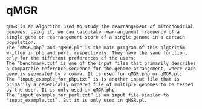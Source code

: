 # qMGR
    qMGR is an algorithm used to study the rearrangement of mitochondrial genomes. Using it, we can calculate rearrangement frequency of a single gene or rearrangement score of a single genome in a certain population. 
    The “qMGR.php” and "qMGR.pl" is the main program of this algorithm written in php and perl, respectively. They have the same function, only for the different preferences of the users;
    The “benchmark.txt” is one of the input files that primarily describes a comparable reference sequence for the genome arrangement, where each gene is separated by a comma. It is used for qMGR.php or qMGR.pl;
    The “input_example_for_php.txt” is is another input file that is primarily a genetically ordered file of multiple genomes to be tested by the user. It is only used in qMGR.php;
    The “input_example_for_perl.txt” is an input file similar to "input_example.txt”. But it is only used in qMGR.pl.
    
     
